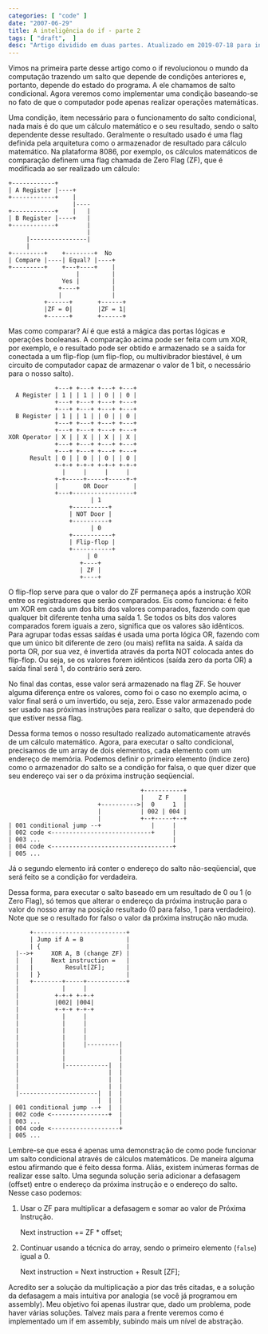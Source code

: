 ```yaml
---
categories: [ "code" ]
date: "2007-06-29"
title: A inteligência do if - parte 2
tags: [ "draft",  ]
desc: "Artigo dividido em duas partes. Atualizado em 2019-07-18 para inclusão no Livro do Caloni."
---
```

Vimos na primeira parte desse artigo como o if revolucionou o mundo da computação trazendo um salto que depende de condições anteriores e, portanto, depende do estado do programa. A ele chamamos de salto condicional. Agora veremos como implementar uma condição baseando-se no fato de que o computador pode apenas realizar operações matemáticas.

Uma condição, item necessário para o funcionamento do salto condicional, nada mais é do que um cálculo matemático e o seu resultado, sendo o salto dependente desse resultado. Geralmente o resultado usado é uma flag definida pela arquitetura como o armazenador de resultado para cálculo matemático. Na plataforma 8086, por exemplo, os cálculos matemáticos de comparação definem uma flag chamada de Zero Flag (ZF), que é modificada ao ser realizado um cálculo:


    +------------+
    | A Register |----+
    +------------+    |    
                      |----
    +------------+    |   |
    | B Register |----+   |
    +------------+        |
                          |
         |----------------|
         |
    +---------+    +--------+  No    
    | Compare |----| Equal? |----+   
    +---------+    +---+----+    |   
                       |         |   
                   Yes |         |   
                  +----+         |   
                  |              |   
              +------+       +------+
              |ZF = 0|       |ZF = 1|
              +------+       +------+


Mas como comparar? Aí é que está a mágica das portas lógicas e operações booleanas. A comparação acima pode ser feita com um XOR, por exemplo, e o resultado pode ser obtido e armazenado se a saída for conectada a um flip-flop (um flip-flop, ou multivibrador biestável, é um circuito de computador capaz de armazenar o valor de 1 bit, o necessário para o nosso salto).


                 +---+ +---+ +---+ +---+
      A Register | 1 | | 1 | | 0 | | 0 |
                 +---+ +---+ +---+ +---+
                 +---+ +---+ +---+ +---+
      B Register | 1 | | 1 | | 0 | | 0 |
                 +---+ +---+ +---+ +---+
                 +---+ +---+ +---+ +---+
    XOR Operator | X | | X | | X | | X |
                 +---+ +---+ +---+ +---+
                 +---+ +---+ +---+ +---+
          Result | 0 | | 0 | | 0 | | 0 |
                 +-+-+ +-+-+ +-+-+ +-+-+
                   |     |     |     |  
                 +-+-----+-----+-----+-+
                 |       OR Door       |
                 +---+-----------------+
                           | 1
                     +----------+ 
                     | NOT Door |
                     +----------+       
                           | 0
                     +-----------+
                     | Flip-flop |
                     +-----------+
                          | 0
                        +----+
                        | ZF |
                        +----+


O flip-flop serve para que o valor do ZF permaneça após a instrução XOR entre os registradores que serão comparados. Eis como funciona: é feito um XOR em cada um dos bits dos valores comparados, fazendo com que qualquer bit diferente tenha uma saída 1. Se todos os bits dos valores comparados forem iguais a zero, significa que os valores são idênticos. Para agrupar todas essas saídas é usada uma porta lógica OR, fazendo com que um único bit diferente de zero (ou mais) reflita na saída. A saída da porta OR, por sua vez, é invertida através da porta NOT colocada antes do flip-flop. Ou seja, se os valores forem idênticos (saída zero da porta OR) a saída final será 1, do contrário será zero.

No final das contas, esse valor será armazenado na flag ZF. Se houver alguma diferença entre os valores, como foi o caso no exemplo acima, o valor final será o um invertido, ou seja, zero. Esse valor armazenado pode ser usado nas próximas instruções para realizar o salto, que dependerá do que estiver nessa flag.

Dessa forma temos o nosso resultado realizado automaticamente através de um cálculo matemático. Agora, para executar o salto condicional, precisamos de um array de dois elementos, cada elemento com um endereço de memória. Podemos definir o primeiro elemento (índice zero) como o armazenador do salto se a condição for falsa, o que quer dizer que seu endereço vai ser o da próxima instrução seqüencial.


                                         +-----------+
                                         |    Z F    |
                             +---------->|  0     1  |
                             |           | 002 | 004 |
                             |           +--+-----+--+
    | 001 conditional jump --+              |     |
    | 002 code <----------------------------+     |
    | 003 ...                                     |
    | 004 code <----------------------------------+
    | 005 ...              

Já o segundo elemento irá conter o endereço do salto não-seqüencial, que será feito se a condição for verdadeira.

Dessa forma, para executar o salto baseado em um resultado de 0 ou 1 (o Zero Flag), só temos que alterar o endereço da próxima instrução para o valor do nosso array na posição resultado (0 para falso, 1 para verdadeiro). Note que se o resultado for falso o valor da próxima instrução não muda.


          +--------------------------+
          | Jump if A = B            |
          | {                        |
      |-->+     XOR A, B (change ZF) |
      |   |     Next instruction =   |
      |   |         Result[ZF];      |
      |   | }                        |
      |   +--------+-----+-----------+
      |            |     |  
      |          +-+-+ +-+-+
      |          |002| |004|
      |          +-+-+ +-+-+
      |            |     |  
      |            |     |         
      |            |     |         
      |            |     |         
      |            |     |---------|
      |            |               |
      |            |               |
      |            |------------|  |
      |                         |  |
      |                         |  |   
      |                         |  |   
      |----------------------|  |  |   
                             |  |  |   
    | 001 conditional jump --+  |  |   
    | 002 code <----------------+  |
    | 003 ...                      |
    | 004 code <-------------------+
    | 005 ...              



Lembre-se que essa é apenas uma demonstração de como pode funcionar um salto condicional através de cálculos matemáticos. De maneira alguma estou afirmando que é feito dessa forma. Aliás, existem inúmeras formas de realizar esse salto. Uma segunda solução seria adicionar a defasagem (offset) entre o endereço da próxima instrução e o endereço do salto. Nesse caso podemos:

1. Usar o ZF para multiplicar a defasagem e somar ao valor de Próxima Instrução.

    Next instruction += ZF * offset;

2. Continuar usando a técnica do array, sendo o primeiro elemento (`false`) igual a 0.

    Next instruction = Next instruction + Result [ZF];

Acredito ser a solução da multiplicação a pior das três citadas, e a solução da defasagem a mais intuitiva por analogia (se você já programou em assembly). Meu objetivo foi apenas ilustrar que, dado um problema, pode haver várias soluções. Talvez mais para a frente veremos como é implementado um if em assembly, subindo mais um nível de abstração.


